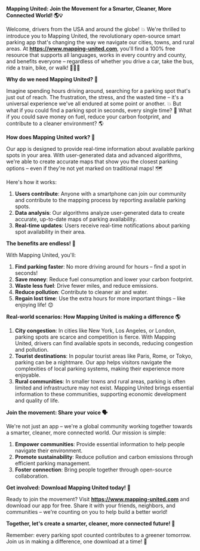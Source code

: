 **Mapping United: Join the Movement for a Smarter, Cleaner, More Connected World! 🌎💡**

Welcome, drivers from the USA and around the globe! 💥 We're thrilled to introduce you to Mapping United, the revolutionary open-source smart parking app that's changing the way we navigate our cities, towns, and rural areas. At **https://www.mapping-united.com**, you'll find a 100% free resource that supports all languages, works in every country and county, and benefits everyone – regardless of whether you drive a car, take the bus, ride a train, bike, or walk! 🚴‍♀️🚌

**Why do we need Mapping United? 🤔**

Imagine spending hours driving around, searching for a parking spot that's just out of reach. The frustration, the stress, and the wasted time – it's a universal experience we've all endured at some point or another. 💥 But what if you could find a parking spot in seconds, every single time? 🤩 What if you could save money on fuel, reduce your carbon footprint, and contribute to a cleaner environment? 🌎

**How does Mapping United work? 🤔**

Our app is designed to provide real-time information about available parking spots in your area. With user-generated data and advanced algorithms, we're able to create accurate maps that show you the closest parking options – even if they're not yet marked on traditional maps! 🗺️

Here's how it works:

1. **Users contribute**: Anyone with a smartphone can join our community and contribute to the mapping process by reporting available parking spots.
2. **Data analysis**: Our algorithms analyze user-generated data to create accurate, up-to-date maps of parking availability.
3. **Real-time updates**: Users receive real-time notifications about parking spot availability in their area.

**The benefits are endless! 🌈**

With Mapping United, you'll:

1. **Find parking faster**: No more driving around for hours – find a spot in seconds!
2. **Save money**: Reduce fuel consumption and lower your carbon footprint.
3. **Waste less fuel**: Drive fewer miles, and reduce emissions.
4. **Reduce pollution**: Contribute to cleaner air and water.
5. **Regain lost time**: Use the extra hours for more important things – like enjoying life! 😊

**Real-world scenarios: How Mapping United is making a difference 🌎**

1. **City congestion**: In cities like New York, Los Angeles, or London, parking spots are scarce and competition is fierce. With Mapping United, drivers can find available spots in seconds, reducing congestion and pollution.
2. **Tourist destinations**: In popular tourist areas like Paris, Rome, or Tokyo, parking can be a nightmare. Our app helps visitors navigate the complexities of local parking systems, making their experience more enjoyable.
3. **Rural communities**: In smaller towns and rural areas, parking is often limited and infrastructure may not exist. Mapping United brings essential information to these communities, supporting economic development and quality of life.

**Join the movement: Share your voice 🗣️**

We're not just an app – we're a global community working together towards a smarter, cleaner, more connected world. Our mission is simple:

1. **Empower communities**: Provide essential information to help people navigate their environment.
2. **Promote sustainability**: Reduce pollution and carbon emissions through efficient parking management.
3. **Foster connection**: Bring people together through open-source collaboration.

**Get involved: Download Mapping United today! 📲**

Ready to join the movement? Visit **https://www.mapping-united.com** and download our app for free. Share it with your friends, neighbors, and communities – we're counting on you to help build a better world!

**Together, let's create a smarter, cleaner, more connected future! 🌟**

Remember: every parking spot counted contributes to a greener tomorrow. Join us in making a difference, one download at a time! 👏